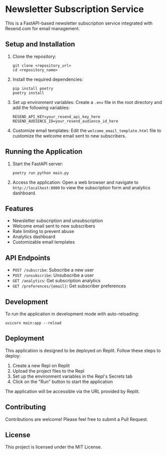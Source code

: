 # Newsletter Subscription Service

This is a FastAPI-based newsletter subscription service integrated with Resend.com for email management.

## Setup and Installation

1. Clone the repository:
   ```
   git clone <repository_url>
   cd <repository_name>
   ```

2. Install the required dependencies:
   ```
   pip install poetry
   poetry install
   ```

3. Set up environment variables:
   Create a `.env` file in the root directory and add the following variables:
   ```
   RESEND_API_KEY=your_resend_api_key_here
   RESEND_AUDIENCE_ID=your_resend_audience_id_here
   ```

4. Customize email templates:
   Edit the `welcome_email_template.html` file to customize the welcome email sent to new subscribers.

## Running the Application

1. Start the FastAPI server:
   ```
   poetry run python main.py
   ```

2. Access the application:
   Open a web browser and navigate to `http://localhost:8000` to view the subscription form and analytics dashboard.

## Features

- Newsletter subscription and unsubscription
- Welcome email sent to new subscribers
- Rate limiting to prevent abuse
- Analytics dashboard
- Customizable email templates

## API Endpoints

- `POST /subscribe`: Subscribe a new user
- `POST /unsubscribe`: Unsubscribe a user
- `GET /analytics`: Get subscription analytics
- `GET /preferences/{email}`: Get subscriber preferences

## Development

To run the application in development mode with auto-reloading:

```
uvicorn main:app --reload
```

## Deployment

This application is designed to be deployed on Replit. Follow these steps to deploy:

1. Create a new Repl on Replit
2. Upload the project files to the Repl
3. Set up the environment variables in the Repl's Secrets tab
4. Click on the "Run" button to start the application

The application will be accessible via the URL provided by Replit.

## Contributing

Contributions are welcome! Please feel free to submit a Pull Request.

## License

This project is licensed under the MIT License.
